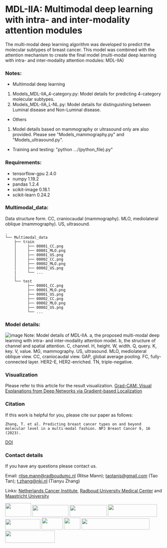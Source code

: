 # MDL-IIA: Multimodal deep learning with intra- and inter-modality attention modules

The multi-modal deep learning algorithm was developed to predict the molecular subtypes of breast cancer. This model was combined with the attention mechanism to create the final model (multi-modal deep learning with intra- and inter-modality attention modules: MDL-IIA)

### Notes:

* Multimodal deep learning
1. Models_MDL-IIA_4-category.py: Model details for predicting 4-category molecular subtypes.
2. Models_MDL-IIA_L-NL.py: Model details for distinguishing between Luminal disease and Non-Luminal disease.

* Others
1. Model details based on mammography or ultrasound only are also provided. Please see "Models_mammography.py" and "Models_ultrasound.py".

* Training and testing: "python  .../(python_file).py"


### Requirements:

* tensorflow-gpu 2.4.0
* numpy 1.19.2
* pandas 1.2.4
* scikit-image 0.18.1
* scikit-learn 0.24.2

### Multimodal_data:

Data structure form. CC, craniocaudal (mammography). MLO, mediolateral oblique (mammography). US, ultrasound.

```
.
└── Multimodal_data
    ├── train   
    │     ├── 00001_CC.png
    │     ├── 00001_MLO.png
    │     ├── 00001_US.png
    │     ├── 00002_CC.png
    │     ├── 00002_MLO.png
    │     ├── 00002_US.png
    |     └── ...  
    │
    └── test   
          ├── 00001_CC.png
          ├── 00001_MLO.png
          ├── 00001_US.png
          ├── 00002_CC.png
          ├── 00002_MLO.png
          ├── 00002_US.png
          └── ... 
```

### Model details:

![image](https://github.com/Netherlands-Cancer-Institute/Multimodal_attention_DeepLearning/blob/main/Figures/Model_details.png)
Note: Model details of MDL-IIA. a, the proposed multi-modal deep learning with intra- and inter-modality attention model. b, the structure of channel and spatial attention. C, channel. H, height. W, width. Q, query. K, key. V, value. MG, mammography. US, ultrasound. MLO, mediolateral oblique view. CC, craniocaudal view. GAP, global average pooling. FC, fully-connected layer. HER2-E, HER2-enriched. TN, triple-negative.

### Visualization
Please refer to this article for the result visualization.
[Grad-CAM: Visual Explanations from Deep Networks via Gradient-based Localization](https://openaccess.thecvf.com/content_ICCV_2017/papers/Selvaraju_Grad-CAM_Visual_Explanations_ICCV_2017_paper.pdf)

### Citation
If this work is helpful for you, please cite our paper as follows:

```
Zhang, T. et al. Predicting breast cancer types on and beyond molecular level in a multi-modal fashion. NPJ Breast Cancer 9, 16 (2023).
```
[DOI](https://doi.org/10.1038/s41523-023-00517-2)


### Contact details
If you have any questions please contact us. 

Email: ritse.mann@radboudumc.nl (Ritse Mann); taotanjs@gmail.com (Tao Tan); t.zhang@nki.nl (Tianyu Zhang)

Links: [Netherlands Cancer Institute](https://www.nki.nl/), [Radboud University Medical Center](https://www.radboudumc.nl/en/patient-care) and [Maastricht University](https://www.maastrichtuniversity.nl/nl)

<img src="https://github.com/Netherlands-Cancer-Institute/Multimodal_attention_DeepLearning/blob/main/Figures/NKI.png" width="83.49" height="43.56"/> <img src="https://github.com/Netherlands-Cancer-Institute/Multimodal_attention_DeepLearning/blob/main/Figures/RadboudUMC.png" width="115.5" height="37.29"/> <img src="https://github.com/Netherlands-Cancer-Institute/RadioLOGIC_NLP/blob/main/Figure/Maastricht.png" width="118.8" height="37.422"/>  <img src="https://github.com/Netherlands-Cancer-Institute/Multimodal_attention_DeepLearning/blob/main/Figures/MacaoPolytechnicUniversity.png" width="157.5" height="39.2"/> 
<img src="https://github.com/Netherlands-Cancer-Institute/Multimodal_attention_DeepLearning/blob/main/Figures/UniversityOfTwente.png" width="113.4" height="33.9"/> <img src="https://github.com/Netherlands-Cancer-Institute/Multimodal_attention_DeepLearning/blob/main/Figures/ZGT.png" width="67.86" height="38.52"/> <img src="https://github.com/Netherlands-Cancer-Institute/Multimodal_attention_DeepLearning/blob/main/Figures/HagaHospital.png" width="51.6" height="38.8"/> <img src="https://github.com/Netherlands-Cancer-Institute/Multimodal_attention_DeepLearning/blob/main/Figures/AmsterdamUMC.png" width="218.8" height="36.8"/> <img src="https://github.com/Netherlands-Cancer-Institute/Multimodal_attention_DeepLearning/blob/main/Figures/VrijeUniversiteitAmsterdam.png" width="159.25" height="38.85"/>
